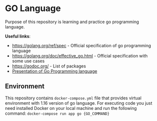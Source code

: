 # GO Language

Purpose of this repository is learning and practice go programming language.

**Useful links**:
- https://golang.org/ref/spec - Official specification of go programming language
- https://golang.org/doc/effective_go.html - Official specification with some use cases 
- https://godoc.org/ - List of packages 
- [Presentation of Go Programming language](https://drive.google.com/drive/folders/0B22KXlqHz6ZNfjNXTzk1U3JHUkJ6VjJ3dnJKNzVtNjRUM3Q2WFNqWGI2Q3RadERqUlVrOEU)


## Environment

This repository contains `docker-compose.yml` file that provides virtual environment with 1.16 version of go language. For executing code you just need installed Docker on your local machine and run the following command:
```docker-compose run app go {GO_COMMAND}```